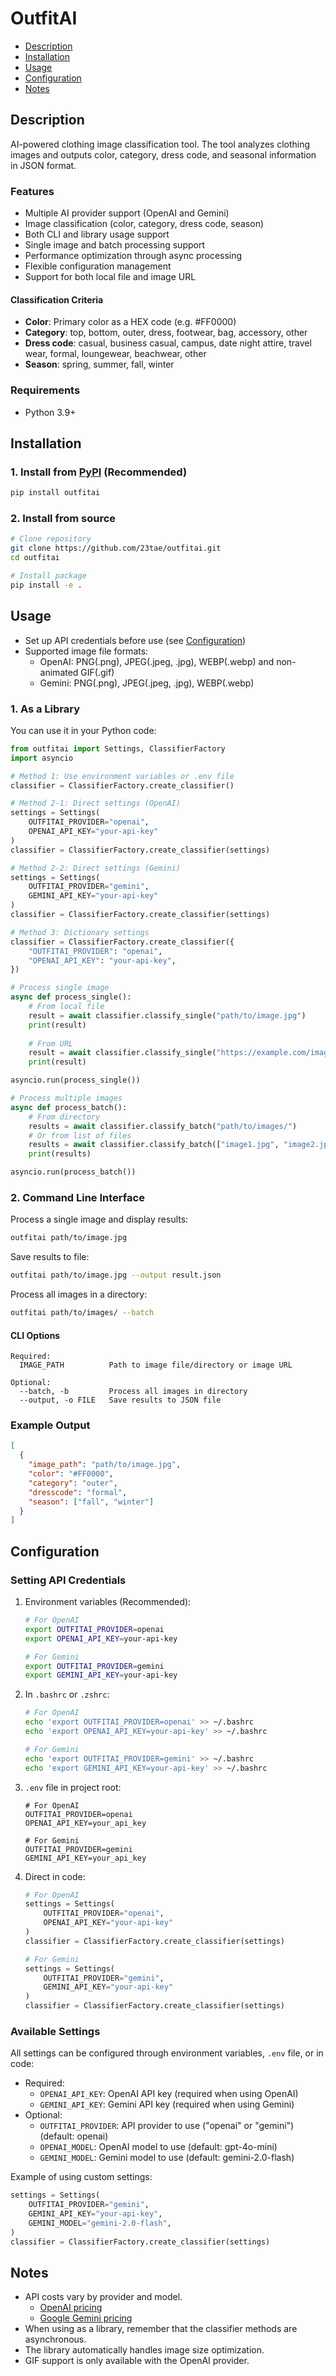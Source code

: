 # OutfitAI

- [Description](#description)
- [Installation](#installation)
- [Usage](#usage)
- [Configuration](#configuration)
- [Notes](#notes)

## Description

AI-powered clothing image classification tool. The tool analyzes clothing images and outputs color, category, dress code, and seasonal information in JSON format.

### Features

- Multiple AI provider support (OpenAI and Gemini)
- Image classification (color, category, dress code, season)
- Both CLI and library usage support
- Single image and batch processing support
- Performance optimization through async processing
- Flexible configuration management
- Support for both local file and image URL

#### Classification Criteria

- **Color**: Primary color as a HEX code (e.g. #FF0000)
- **Category**: top, bottom, outer, dress, footwear, bag, accessory, other
- **Dress code**: casual, business casual, campus, date night attire, travel wear, formal, loungewear, beachwear, other
- **Season**: spring, summer, fall, winter

### Requirements

- Python 3.9+

## Installation

### 1. Install from [PyPI](https://pypi.org/project/outfitai/) (Recommended)

```bash
pip install outfitai
```

### 2. Install from source

```bash
# Clone repository
git clone https://github.com/23tae/outfitai.git
cd outfitai

# Install package
pip install -e .
```

## Usage

- Set up API credentials before use (see [Configuration](#configuration))
- Supported image file formats: 
  - OpenAI: PNG(.png), JPEG(.jpeg, .jpg), WEBP(.webp) and non-animated GIF(.gif)
  - Gemini: PNG(.png), JPEG(.jpeg, .jpg), WEBP(.webp)

### 1. As a Library

You can use it in your Python code:

```python
from outfitai import Settings, ClassifierFactory
import asyncio

# Method 1: Use environment variables or .env file
classifier = ClassifierFactory.create_classifier()

# Method 2-1: Direct settings (OpenAI)
settings = Settings(
    OUTFITAI_PROVIDER="openai",
    OPENAI_API_KEY="your-api-key"
)
classifier = ClassifierFactory.create_classifier(settings)

# Method 2-2: Direct settings (Gemini)
settings = Settings(
    OUTFITAI_PROVIDER="gemini",
    GEMINI_API_KEY="your-api-key"
)
classifier = ClassifierFactory.create_classifier(settings)

# Method 3: Dictionary settings
classifier = ClassifierFactory.create_classifier({
    "OUTFITAI_PROVIDER": "openai",
    "OPENAI_API_KEY": "your-api-key",
})

# Process single image
async def process_single():
    # From local file
    result = await classifier.classify_single("path/to/image.jpg")
    print(result)
    
    # From URL
    result = await classifier.classify_single("https://example.com/image.jpg")
    print(result)

asyncio.run(process_single())

# Process multiple images
async def process_batch():
    # From directory
    results = await classifier.classify_batch("path/to/images/")
    # Or from list of files
    results = await classifier.classify_batch(["image1.jpg", "image2.jpg"])
    print(results)

asyncio.run(process_batch())
```

### 2. Command Line Interface

Process a single image and display results:
```bash
outfitai path/to/image.jpg
```

Save results to file:
```bash
outfitai path/to/image.jpg --output result.json
```

Process all images in a directory:
```bash
outfitai path/to/images/ --batch
```

#### CLI Options

```
Required:
  IMAGE_PATH          Path to image file/directory or image URL

Optional:
  --batch, -b         Process all images in directory
  --output, -o FILE   Save results to JSON file
```

### Example Output

```json
[
  {
    "image_path": "path/to/image.jpg",
    "color": "#FF0000",
    "category": "outer",
    "dresscode": "formal",
    "season": ["fall", "winter"]
  }
]
```

## Configuration

### Setting API Credentials

1. Environment variables (Recommended):
    ```bash
    # For OpenAI
    export OUTFITAI_PROVIDER=openai
    export OPENAI_API_KEY=your-api-key

    # For Gemini
    export OUTFITAI_PROVIDER=gemini
    export GEMINI_API_KEY=your-api-key
    ```

2. In `.bashrc` or `.zshrc`:
    ```bash
    # For OpenAI
    echo 'export OUTFITAI_PROVIDER=openai' >> ~/.bashrc
    echo 'export OPENAI_API_KEY=your-api-key' >> ~/.bashrc

    # For Gemini
    echo 'export OUTFITAI_PROVIDER=gemini' >> ~/.bashrc
    echo 'export GEMINI_API_KEY=your-api-key' >> ~/.bashrc
    ```

3. `.env` file in project root:
    ```
    # For OpenAI
    OUTFITAI_PROVIDER=openai
    OPENAI_API_KEY=your_api_key

    # For Gemini
    OUTFITAI_PROVIDER=gemini
    GEMINI_API_KEY=your_api_key
    ```

4. Direct in code:
    ```python
    # For OpenAI
    settings = Settings(
        OUTFITAI_PROVIDER="openai",
        OPENAI_API_KEY="your-api-key"
    )
    classifier = ClassifierFactory.create_classifier(settings)

    # For Gemini
    settings = Settings(
        OUTFITAI_PROVIDER="gemini",
        GEMINI_API_KEY="your-api-key"
    )
    classifier = ClassifierFactory.create_classifier(settings)
    ```

### Available Settings

All settings can be configured through environment variables, `.env` file, or in code:

- Required:
  - `OPENAI_API_KEY`: OpenAI API key (required when using OpenAI)
  - `GEMINI_API_KEY`: Gemini API key (required when using Gemini)
- Optional:
  - `OUTFITAI_PROVIDER`: API provider to use ("openai" or "gemini") (default: openai)
  - `OPENAI_MODEL`: OpenAI model to use (default: gpt-4o-mini)
  - `GEMINI_MODEL`: Gemini model to use (default: gemini-2.0-flash)

Example of using custom settings:
```python
settings = Settings(
    OUTFITAI_PROVIDER="gemini",
    GEMINI_API_KEY="your-api-key",
    GEMINI_MODEL="gemini-2.0-flash",
)
classifier = ClassifierFactory.create_classifier(settings)
```

## Notes

- API costs vary by provider and model.
  - [OpenAI pricing](https://platform.openai.com/docs/pricing)
  - [Google Gemini pricing](https://ai.google.dev/pricing)
- When using as a library, remember that the classifier methods are asynchronous.
- The library automatically handles image size optimization.
- GIF support is only available with the OpenAI provider.
